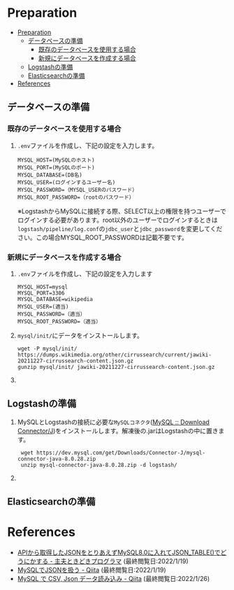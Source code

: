 # Preparation

- [Preparation](#preparation)
  - [データベースの準備](#データベースの準備)
    - [既存のデータベースを使用する場合](#既存のデータベースを使用する場合)
    - [新規にデータベースを作成する場合](#新規にデータベースを作成する場合)
  - [Logstashの準備](#logstashの準備)
  - [Elasticsearchの準備](#elasticsearchの準備)
- [References](#references)


## データベースの準備
### 既存のデータベースを使用する場合
1. `.env`ファイルを作成し、下記の設定を入力します。
    ```
    MYSQL_HOST=(MySQLのホスト)
    MYSQL_PORT=(MySQLのポート)
    MYSQL_DATABASE=(DB名)
    MYSQL_USER=(ログインするユーザー名)
    MYSQL_PASSWORD=（MYSQL_USERのパスワード）
    MYSQL_ROOT_PASSWORD=（rootのパスワード）
    ```
    ※LogstashからMySQLに接続する際、SELECT以上の権限を持つユーザーでログインする必要があります。root以外のユーザーでログインするときは`logstash/pipeline/log.conf`の`jdbc_user`と`jdbc_password`を変更してください。この場合MYSQL_ROOT_PASSWORDは記載不要です。

### 新規にデータベースを作成する場合
1. `.env`ファイルを作成し、下記の設定を入力します
    ```
    MYSQL_HOST=mysql
    MYSQL_PORT=3306
    MYSQL_DATABASE=wikipedia
    MYSQL_USER=(適当)
    MYSQL_PASSWORD=（適当）
    MYSQL_ROOT_PASSWORD=（適当）
    ```

2. `mysql/init/`にデータをインストールします。
    ```
    wget -P mysql/init/ https://dumps.wikimedia.org/other/cirrussearch/current/jawiki-20211227-cirrussearch-content.json.gz
    gunzip mysql/init/ jawiki-20211227-cirrussearch-content.json.gz 
    ```
3. 

## Logstashの準備

1. MySQLとLogstashの接続に必要な`MySQLコネクタ`([MySQL :: Download Connector/J](https://dev.mysql.com/downloads/connector/j/))をインストールします。解凍後の.jarはLogstashの中に置きます。
   ```
    wget https://dev.mysql.com/get/Downloads/Connector-J/mysql-connector-java-8.0.28.zip
    unzip mysql-connector-java-8.0.28.zip -d logstash/
   ```
2. 

## Elasticsearchの準備


# References
- [APIから取得したJSONをとりあえずMySQL8.0に入れてJSON_TABLE()でどうにかする - 主夫ときどきプログラマ](https://masayuki14.hatenablog.com/entry/2018/10/17/170000) (最終閲覧日:2022/1/19)
- [MySQLでJSONを扱う - Qiita](https://qiita.com/abcb2/items/8affae03caa3e94068b5) (最終閲覧日:2022/1/19)
- [MySQL で CSV, Json データ読み込み - Qiita](https://qiita.com/kkdd/items/eff48e26ed5df03c090b) (最終閲覧日:2022/1/26)